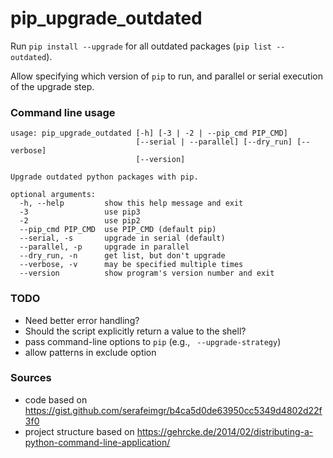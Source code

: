 # pip_upgrade_outdated

Run `pip install --upgrade` for all outdated packages (`pip list --outdated`).

Allow specifying which version of `pip` to run, and parallel or serial execution of the upgrade step.

### Command line usage

```
usage: pip_upgrade_outdated [-h] [-3 | -2 | --pip_cmd PIP_CMD]
                            [--serial | --parallel] [--dry_run] [--verbose]
                            [--version]

Upgrade outdated python packages with pip.

optional arguments:
  -h, --help         show this help message and exit
  -3                 use pip3
  -2                 use pip2
  --pip_cmd PIP_CMD  use PIP_CMD (default pip)
  --serial, -s       upgrade in serial (default)
  --parallel, -p     upgrade in parallel
  --dry_run, -n      get list, but don't upgrade
  --verbose, -v      may be specified multiple times
  --version          show program's version number and exit
```

### TODO

* Need better error handling?
* Should the script explicitly return a value to the shell?
* pass command-line options to `pip` (e.g., ` --upgrade-strategy`)
* allow patterns in exclude option

### Sources

* code based on https://gist.github.com/serafeimgr/b4ca5d0de63950cc5349d4802d22f3f0
* project structure based on https://gehrcke.de/2014/02/distributing-a-python-command-line-application/
